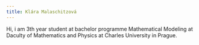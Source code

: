 ```yaml
---
title: Klára Malaschitzová
---
```

Hi, i am 3th year student at bachelor programme Mathematical Modeling at Daculty of Mathematics and Physics at Charles University in Prague. 
